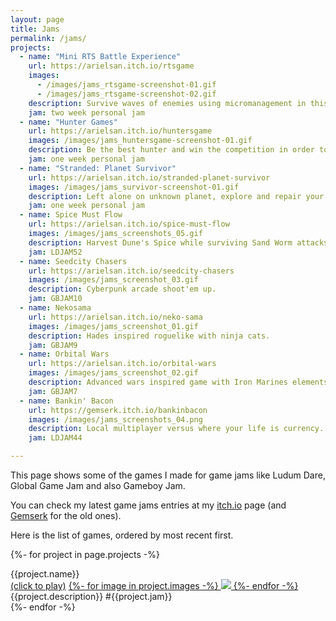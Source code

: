 ```yaml
---
layout: page
title: Jams
permalink: /jams/
projects:
  - name: "Mini RTS Battle Experience"
    url: https://arielsan.itch.io/rtsgame
    images: 
      - /images/jams_rtsgame-screenshot-01.gif
      - /images/jams_rtsgame-screenshot-02.gif
    description: Survive waves of enemies using micromanagement in this minimalist RTS experience. 
    jam: two week personal jam
  - name: "Hunter Games"
    url: https://arielsan.itch.io/huntersgame
    images: /images/jams_huntersgame-screenshot-01.gif
    description: Be the best hunter and win the competition in order to save your tribe. 
    jam: one week personal jam
  - name: "Stranded: Planet Survivor"
    url: https://arielsan.itch.io/stranded-planet-survivor
    images: /images/jams_survivor-screenshot-01.gif
    description: Left alone on unknown planet, explore and repair your ship to return home.
    jam: one week personal jam
  - name: Spice Must Flow
    url: https://arielsan.itch.io/spice-must-flow
    images: /images/jams_screenshots_05.gif
    description: Harvest Dune's Spice while surviving Sand Worm attacks.
    jam: LDJAM52
  - name: Seedcity Chasers
    url: https://arielsan.itch.io/seedcity-chasers
    images: /images/jams_screenshot_03.gif
    description: Cyberpunk arcade shoot'em up.
    jam: GBJAM10
  - name: Nekosama
    url: https://arielsan.itch.io/neko-sama
    images: /images/jams_screenshot_01.gif
    description: Hades inspired roguelike with ninja cats.
    jam: GBJAM9
  - name: Orbital Wars
    url: https://arielsan.itch.io/orbital-wars
    images: /images/jams_screenshot_02.gif
    description: Advanced wars inspired game with Iron Marines elements as tribute.
    jam: GBJAM7
  - name: Bankin' Bacon
    url: https://gemserk.itch.io/bankinbacon
    images: /images/jams_screenshots_04.png
    description: Local multiplayer versus where your life is currency. Collect coins to survive while attacking coins to win. 
    jam: LDJAM44

---
```


This page shows some of the games I made for game jams like Ludum Dare, Global Game Jam and also Gameboy Jam.

You can check my latest game jams entries at my <a href="{{site.itchio_url}}">itch.io</a> page (and <a href="https://blog.gemserk.com/games/">Gemserk</a> for the old ones).

Here is the list of games, ordered by most recent first.

<p>

{%- for project in page.projects -%}
<div class="project">
    <div class="title">{{project.name}}</div>
    <a href="{{project.url}}">(click to play)</a>
    <a href="{{project.url}}">
      {%- for image in project.images -%}
        <span><img src="{{image}}" /></span>
      {%- endfor -%}
    </a>
    <span>{{project.description}} #{{project.jam}}</span>
</div>
{%- endfor -%}

</p>